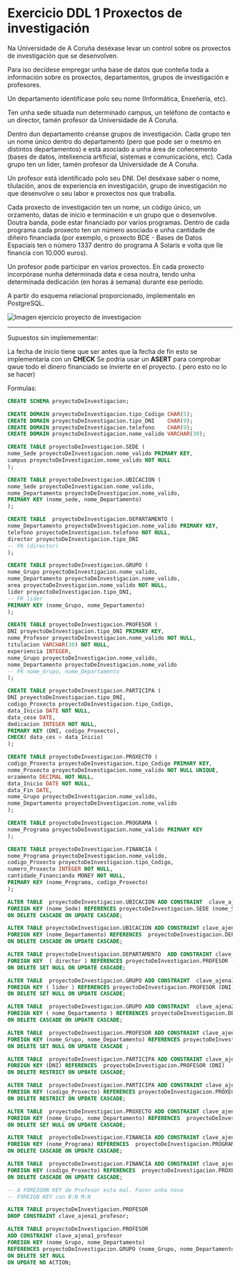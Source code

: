 # Exercicio DDL 1 Proxectos de investigación
Na Universidade de A Coruña deséxase levar un control sobre os proxectos de investigación que se desenvolven.

Para iso decídese empregar unha base de datos que conteña toda a información sobre os proxectos, departamentos, grupos de investigación e profesores.

Un departamento identifícase polo seu nome (Informática, Enxeñería, etc).

Ten unha sede situada nun determinado campus, un teléfono de contacto e un director, tamén profesor da Universidade de A Coruña.

Dentro dun departamento créanse grupos de investigación. Cada grupo ten un nome único dentro do departamento (pero que pode ser o mesmo en distintos departamentos) e está asociado a unha área de coñecemento (bases de datos, intelixencia artificial, sistemas e comunicacións, etc). Cada grupo ten un líder, tamén profesor da Universidade de A Coruña.

Un profesor está identificado polo seu DNI. Del deséxase saber o nome, tilulación, anos de experiencia en investigación, grupo de investigación no que desenvolve o seu labor e proxectos nos que traballa.

Cada proxecto de investigación ten un nome, un código único, un orzamento, datas de inicio e terminación e un grupo que o desenvolve. Doutra banda, pode estar financiado por varios programas. Dentro de cada programa cada proxecto ten un número asociado e unha cantidade de diñeiro financiada (por exemplo, o proxecto BDE - Bases de Datos Espaciais ten o número 1337 dentro do programa A Solaris e volta que lle financia con 10.000 euros).

Un profesor pode participar en varios proxectos. En cada proxecto incorpórase nunha determinada data e cesa noutra, tendo unha determinada dedicación (en horas á semana) durante ese período.

A partir do esquema relacional proporcionado, implementalo en PostgreSQL.


![Imagen ejercicio proyecto de investigacion](https://github.com/dam108/ApuntesSQL/blob/master/EjerciciosSQL/img/Ejercicios_PDI.PNG)


____________________________________________________________________________

Supuestos sin implemementar: 

La fecha de inicio tiene que ser antes que la fecha de fin esto se implementaria con un **CHECK**
Se podria usar un **ASERT** para comprobar qwue todo el dinero financiado se invierte en el proyecto. ( pero esto no lo se hacer)

Formulas: 

```sql
CREATE SCHEMA proyectoDeInvestigacion;

CREATE DOMAIN proyectoDeInvestigacion.tipo_Codigo CHAR(5);
CREATE DOMAIN proyectoDeInvestigacion.tipo_DNI    CHAR(9);
CREATE DOMAIN proyectoDeInvestigacion.telefono    CHAR(9);
CREATE DOMAIN proyectoDeInvestigacion.nome_valido VARCHAR(30);

CREATE TABLE proyectoDeInvestigacion.SEDE (
nome_Sede proyectoDeInvestigacion.nome_valido PRIMARY KEY,
campus proyectoDeInvestigacion.nome_valido NOT NULL
);

CREATE TABLE proyectoDeInvestigacion.UBICACION (
nome_Sede proyectoDeInvestigacion.nome_valido,
nome_Departamento proyectoDeInvestigacion.nome_valido,
PRIMARY KEY (nome_sede, nome_Departamento)
);

CREATE TABLE  proyectoDeInvestigacion.DEPARTAMENTO (
nome_Departamento proyectoDeInvestigacion.nome_valido PRIMARY KEY,
telefono proyectoDeInvestigacion.telefono NOT NULL,
director proyectoDeInvestigacion.tipo_DNI
-- FK (director)
);

CREATE TABLE proyectoDeInvestigacion.GRUPO (
nome_Grupo proyectoDeInvestigacion.nome_valido,
nome_Departamento proyectoDeInvestigacion.nome_valido,
area proyectoDeInvestigacion.nome_valido NOT NULL,
lider proyectoDeInvestigacion.tipo_DNI,
-- FK lider
PRIMARY KEY (nome_Grupo, nome_Departamento)
);

CREATE TABLE proyectoDeInvestigacion.PROFESOR (
DNI proyectoDeInvestigacion.tipo_DNI PRIMARY KEY,
nome_Profesor proyectoDeInvestigacion.nome_valido NOT NULL,
titulacion VARCHAR(30) NOT NULL,
experiencia INTEGER,
nome_Grupo proyectoDeInvestigacion.nome_valido,
nome_Departamento proyectoDeInvestigacion.nome_valido
-- FK nome_Grupo, nome_Departamento 
);

CREATE TABLE proyectoDeInvestigacion.PARTICIPA (
DNI proyectoDeInvestigacion.tipo_DNI,
codigo_Proxecto proyectoDeInvestigacion.tipo_Codigo,
data_Inicio DATE NOT NULL,
data_cese DATE,
dedicacion INTEGER NOT NULL,
PRIMARY KEY (DNI, codigo_Proxecto),
CHECK( data_ces > data_Inicio)
);

CREATE TABLE proyectoDeInvestigacion.PROXECTO (
codigo_Proxecto proyectoDeInvestigacion.tipo_Codigo PRIMARY KEY,
nome_Proxecto proyectoDeInvestigacion.nome_valido NOT NULL UNIQUE,
orzamento DECIMAL NOT NULL,
data_Inicio DATE NOT NULL,
data_Fin DATE,
nome_Grupo proyectoDeInvestigacion.nome_valido,
nome_Departamento proyectoDeInvestigacion.nome_valido
);

CREATE TABLE proyectoDeInvestigacion.PROGRAMA (
nome_Programa proyectoDeInvestigacion.nome_valido PRIMARY KEY
);

CREATE TABLE proyectoDeInvestigacion.FINANCIA (
nome_Programa proyectoDeInvestigacion.nome_valido,
codigo_Proxecto proyectoDeInvestigacion.tipo_Codigo,
numero_Proxecto INTEGER NOT NULL,
cantidade_Financianda MONEY NOT NULL,
PRIMARY KEY (nome_Programa, codigo_Proxecto)
);

ALTER TABLE  proyectoDeInvestigacion.UBICACION ADD CONSTRAINT  clave_ajena1_ubicacion 
FOREIGN KEY (nome_Sede) REFERENCES proyectoDeInvestigacion.SEDE (nome_Sede) 
ON DELETE CASCADE ON UPDATE CASCADE;

ALTER TABLE proyectoDeInvestigacion.UBICACION ADD CONSTRAINT clave_ajena2_ubicacion 
FOREIGN KEY (nome_Departamento) REFERENCES  proyectoDeInvestigacion.DEPARTAMENTO (nome_Departamento) 
ON DELETE CASCADE ON UPDATE CASCADE;

ALTER TABLE proyectoDeInvestigacion.DEPARTAMENTO  ADD CONSTRAINT clave_ajena1_departamento 
FOREIGN KEY  ( director ) REFERENCES proyectoDeInvestigacion.PROFESOR (DNI) 
ON DELETE SET NULL ON UPDATE CASCADE;

ALTER TABLE  proyectoDeInvestigacion.GRUPO ADD CONSTRAINT  clave_ajena1_grupo 
FOREIGN KEY ( lider ) REFERENCES proyectoDeInvestigacion.PROFESOR (DNI) 
ON DELETE SET NULL ON UPDATE CASCADE;

ALTER TABLE  proyectoDeInvestigacion.GRUPO ADD CONSTRAINT  clave_ajena2_grupo 
FOREIGN KEY ( nome_Departamento ) REFERENCES proyectoDeInvestigacion.DEPARTAMENTO (nome_Departamento) 
ON DELETE CASCADE ON UPDATE CASCADE;

ALTER TABLE  proyectoDeInvestigacion.PROFESOR ADD CONSTRAINT clave_ajena1_profesor 
FOREIGN KEY (nome_Grupo, nome_Departamento) REFERENCES proyectoDeInvestigacion.GRUPO (nome_Grupo, nome_Departamento) 
ON DELETE SET NULL ON UPDATE CASCADE ;

ALTER TABLE  proyectoDeInvestigacion.PARTICIPA ADD CONSTRAINT clave_ajena1_participa 
FOREIGN KEY (DNI) REFERENCES  proyectoDeInvestigacion.PROFESOR (DNI) 
ON DELETE RESTRICT ON UPDATE CASCADE;

ALTER TABLE  proyectoDeInvestigacion.PARTICIPA ADD CONSTRAINT clave_ajena2_participa 
FOREIGN KEY (codigo_Proxecto) REFERENCES proyectoDeInvestigacion.PROXECTO (codigo_Proxecto) 
ON DELETE RESTRICT ON UPDATE CASCADE;

ALTER TABLE  proyectoDeInvestigacion.PROXECTO ADD CONSTRAINT clave_ajena1_proxecto 
FOREIGN KEY (nome_Grupo, nome_Departamento) REFERENCES  proyectoDeInvestigacion.GRUPO (nome_Grupo, nome_Departamento) 
ON DELETE SET NULL ON UPDATE CASCADE;

ALTER TABLE  proyectoDeInvestigacion.FINANCIA ADD CONSTRAINT clave_ajena1_financia 
FOREIGN KEY (nome_Programa) REFERENCES  proyectoDeInvestigacion.PROGRAMA (nome_Programa) 
ON DELETE CASCADE ON UPDATE CASCADE;

ALTER TABLE  proyectoDeInvestigacion.FINANCIA ADD CONSTRAINT clave_ajena2_financia 
FOREIGN KEY (codigo_Proxecto) REFERENCES  proyectoDeInvestigacion.PROXECTO (codigo_Proxecto) 
ON DELETE CASCADE ON UPDATE CASCADE;

-- A FOREIGHN KEY de Profesor esta mal. Facer unha nova
-- FOREIGN KEY con B:N M:N

ALTER TABLE proyectoDeInvestigacion.PROFESOR
DROP CONSTRAINT clave_ajena1_profesor;

ALTER TABLE proyectoDeInvestigacion.PROFESOR 
ADD CONSTRAINT clave_ajena1_profesor
FOREIGN KEY (nome_Grupo, nome_Departamento)
REFERENCES proyectoDeInvestigacion.GRUPO (nome_Grupo, nome_Departamento)
ON DELETE SET NULL
ON UPDATE NO ACTION;
```
